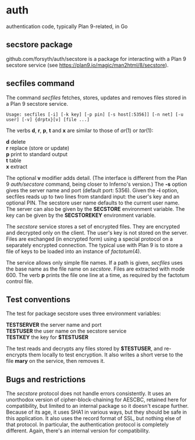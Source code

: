 # auth
authentication code, typically Plan 9-related, in Go

## secstore package
github.com/forsyth/auth/secstore is a package for interacting with a Plan 9 secstore service
(see https://plan9.io/magic/man2html/8/secstore).

## secfiles command
The command *secfiles* fetches, stores, updates and removes
files stored in a Plan 9 secstore service.

	Usage: secfiles [-i] [-k key] [-p pin] [-s host[:5356]] [-n net] [-u user] [-v] {drptx}[v] [file ...]

The verbs **d**, **r**, **p**, **t** and **x** are similar to those of *ar*(1) or *tar*(1):

**d** delete  
**r** replace (store or update)  
**p** print to standard output  
**t** table  
**x** extract  

The optional **v** modifier adds detail.
(The interface is different from the Plan 9 *auth/secstore* command, being closer to Inferno's version.)
The **-s** option gives the server name and port (default port: 5356).
Given the **-i** option, secfiles reads up to two lines from standard input: the user's key and an optional PIN.
The secstore user name defaults to the current user name.
The server can also be given by the **SECSTORE** environment variable.
The key can be given by the **SECSTOREKEY** environment variable.

The *secstore* service stores a set of encrypted files. They are encrypted and decrypted only on the client.
The user's key is not stored on the server.
Files are exchanged (in encrypted form) using a special protocol on a separately encrypted connection.
The typical use with Plan 9 is to store a file of keys to be loaded into an instance of *factotum*(4).

The service allows only simple file names.
If a path is given, *secfiles* uses the base name as the file name on *secstore*.
Files are extracted with mode 600.
The verb **p** prints the file one line at a time, as required by the factotum control file.

## Test conventions
The test for package secstore uses three environment variables:

**TESTSERVER** the server name and port  
**TESTUSER** the user name on the secstore service  
**TESTKEY** the key for **$TESTUSER**  

The test reads and decrypts any files stored by **$TESTUSER**,
and re-encrypts them locally to test encryption.
It also writes a short verse to the file **mary** on the service, then removes it.

## Bugs and restrictions
The *secstore* protocol does not handle errors consistently.
It uses an unorthodox version of cipher-block-chaining for AESCBC, retained here for compatibility,
but limited to an internal package so it doesn't escape further.
Because of its age, it uses SHA1 in various ways, but they should be safe in this application.
It also uses the record format of SSL, but nothing else of that protocol.
In particular, the authentication protocol is completely different.
Again, there's an internal version for compatibility.
